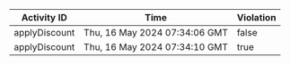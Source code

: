 | Activity ID | Time | Violation |
| --- | --- | --- |
| applyDiscount | Thu, 16 May 2024 07:34:06 GMT | false |
| applyDiscount | Thu, 16 May 2024 07:34:10 GMT | true |